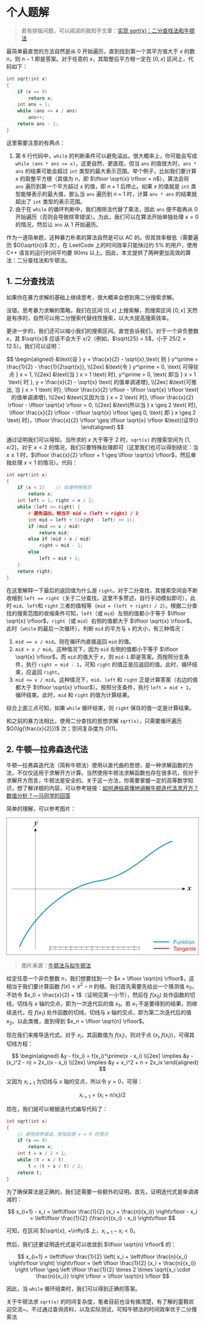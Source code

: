# 个人题解

> 若有排版问题，可以阅读的我知乎文章：[实现 sqrt(x)：二分查找法和牛顿法](https://zhuanlan.zhihu.com/p/91997780)

最简单最直觉的方法自然是从 0 开始遍历，直到找到第一个其平方值大于 $x$ 的数 $n$，则 $n-1$ 即是答案。对于任意的 $x$，其取整后平方根一定在 $[0, x]$ 区间上，代码如下：

```cpp
int sqrt(int x)
{
    if (x == 0)
        return x;
    int ans = 1;
    while (ans <= x / ans)
        ans++;
    return ans - 1;
}
```

这里需要注意的有两点：

1. 第 6 行代码中，`while` 的判断条件可以避免溢出。很大概率上，你可能会写成 `while (ans * ans <= x)`，这更自然、更直观，但当 `ans` 的值很大时，`ans * ans` 的结果可能会超过 `int` 类型的最大表示范围。举个例子，比如我们要计算 $x$ 的取整平方根（其值为 $n$，即 $\lfloor \sqrt{x} \rfloor = n$），算法会将 `ans` 遍历到第一个平方超过 $x$ 的值，即 $n+1$ 后停止。如果 $x$ 的值就是 `int` 类型能够表示的最大值，那么当 `ans` 遍历到 $n+1$ 时，计算 `ans * ans` 的结果就超出了 `int` 类型的表示范围。
2. 由于在 `while` 的循环判断中，我们用除法代替了乘法，因此 `ans` 便不能再从 0 开始遍历（否则会导致除零错误）。为此，我们可以在算法开始单独处理 $x = 0$ 的情况，然后让 `ans` 从 1 开始遍历。

作为一道简单题，这种暴力朴素的算法自然是可以 AC 的。但其效率极低（需要遍历 $O(\sqrt{n})$ 次），在 LeetCode 上的时间效率只能快过约 5% 的用户，使用 C++ 语言的运行时间平均要 90ms 以上。因此，本文提供了两种更加高效的算法：二分查找法和牛顿法。

## 1. 二分查找法

如果你在暴力求解的基础上继续思考，很大概率会想到用二分搜索求解。

没错，思考暴力求解的策略，我们在区间 $[0, x]$ 上搜索解，而搜索区间 $[0, x]$ 天然是有序的，自然可以用二分搜索代替线性搜索，以大大提高搜索效率。

更进一步的，我们还可以缩小我们的搜索区间。直觉告诉我们，对于一个非负整数 $x$，其 $\sqrt{x}$ 应该不会大于 $x / 2$（例如，$\sqrt{25} = 5$，小于 $25 / 2 = 12.5$）。我们可以证明：

$$
\begin{aligned}
&\text{设 } y = \frac{x}{2} - \sqrt{x},\text{ 则 } y^\prime = \frac{1}{2} - \frac{1}{2\sqrt{x}}, \\[2ex]
&\text{令 } y^\prime = 0, \text{ 可得驻点 } x = 1, \\[2ex]
&\text{当 } x > 1 \text{ 时}, y^\prime > 0, \text{ 即当 } x > 1 \text{ 时 }, y = \frac{x}{2} - \sqrt{x} \text{ 的值单调递增}, \\[2ex]
&\text{可推出, 当 } x > 1 \text{ 时}, \lfloor \frac{x}{2} \rfloor - \lfloor \sqrt{x} \rfloor \text{ 的值单调递增}, \\[2ex]
&\text{又因为当 } x = 2 \text{ 时}, \lfloor \frac{x}{2} \rfloor - \lfloor \sqrt{x} \rfloor = 0, \\[2ex]
&\text{所以当 } x \geq 2 \text{ 时}, \lfloor \frac{x}{2} \rfloor - \lfloor \sqrt{x} \rfloor \geq 0, \text{ 即 } x \geq 2 \text{ 时}，\lfloor \frac{x}{2} \rfloor \geq \lfloor \sqrt{x} \rfloor
&\text{(证毕)}
\end{aligned}
$$

通过证明我们可以得知，当所求的 $x$ 大于等于 $2$ 时，`sqrt(x)` 的搜索空间为 $[1, x / 2]$，对于 $x < 2$ 的情况，我们只要特殊处理即可（这里我们也可以得到结论：当 $x \geq 1$ 时，$\lfloor \frac{x}{2} \rfloor + 1 \geq \lfloor \sqrt{x} \rfloor$，然后单独处理 $x < 1$ 的情况）。代码：

```cpp
int sqrt(int x)
{
    if (x < 2)    // 处理特殊情况
        return x;
    int left = 1, right = x / 2;
    while (left <= right) {
        # 避免溢出，相当于 mid = (left + right) / 2
        int mid = left + ((right - left) >> 1);
        if (mid == x / mid)
            return mid;
        else if (mid > x / mid)
            right = mid - 1;
        else
            left = mid + 1;
    }
    return right;
}
```

在这里解释一下最后的返回值为什么是 `right`。对于二分查找，其搜索空间会不断收缩到 `left == right`（关于二分查找，这里不多赘述，自行手动模拟即可），此时 `mid`、`left`和 `right` 三者的值相等（`mid = (left + right) / 2`）。根据二分查找的搜索范围的收缩条件可知，`left`（或 `mid`）左侧的值都小于等于 $\lfloor \sqrt{x} \rfloor$，`right`（或 `mid`）右侧的值都大于 $\lfloor \sqrt{x} \rfloor$，此时（`while` 的最后一次循环），判断 `mid` 的平方与 `x` 的大小，有三种情况：

1. `mid == x / mid`。则在循环内直接返回 `mid` 的值。
2. `mid > x / mid`。这种情况下，因为 `mid` 左侧的值都小于等于 $\lfloor \sqrt{x} \rfloor$，而 `mid` 的值大于 $x$，则 `mid-1` 即是答案。而按照分支条件，执行 `right = mid - 1`，可知 `right` 的值正是应返回的值。此时，循环结束，应返回 `right`。
3. `mid <= x / mid`。这种情况下，`mid`、`left` 和 `right` 正是计算答案（右边的值都大于 $\lfloor \sqrt{x} \rfloor$）。按照分支条件，执行 `left = mid + 1`，循环结束。此时，`mid` 和 `right` 的值为计算结果。

综合上面三点可知，如果 `while` 循环结束，则 `right` 保存的值一定是计算结果。

和之前的暴力法相比，使用二分查找的思想求解 `sqrt(x)`，只需要循环遍历 $O(\lg{\frac{x}{2}})$ 次；空间复杂度为 $O(1)$。

## 2. 牛顿—拉弗森迭代法

牛顿—拉弗森迭代法（简称牛顿法）使用以直代曲的思想，是一种求解函数的方法，不仅仅适用于求解开方计算。当然使用牛顿法求解函数也存在很多坑，但对于求解开方而言，牛顿法是安全的。关于这一方法，你需要掌握一定的高等数学知识，想了解详细的内容，可以参考链接：[如何通俗易懂地讲解牛顿迭代法求开方？数值分析？—马同学的回答](https://www.zhihu.com/question/20690553/answer/146104283)

简单的理解，可以参考图片：

![牛顿法](image/image1.gif)

> 图片来源：[牛顿法与拟牛顿法](https://blog.csdn.net/batuwuhanpei/article/details/51979831)

给定任意一个非负整数 $n$，我们想要找到一个 $x = \lfloor \sqrt{n} \rfloor$，这相当于我们要计算函数 $f(x) = x^2 - n$ 的根。我们首先需要先给出一个猜测值 $x_0$，不妨令 $x_0 = \frac{x}{2} + 1$（证明见第一小节），然后在 $f(x_0)$ 处作函数的切线，切线与 $x$ 轴的交点，即为一次迭代后的值 $x_1$。若 $x_1$ 不是要得到的结果，则继续迭代，在 $f(x_1)$ 处作函数的切线，切线与 $x$ 轴的交点，即为第二次迭代后的值 $x_2$。以此类推，直到得到 $x_n = \lfloor \sqrt{n} \rfloor$。

现在我们来推导迭代式。对于 $x_i$，其函数值为 $f(x_i)$，则对于点 $(x_i, f(x_i))$，可得其切线方程：

$$
\begin{aligned}
&y - f(x_i) = f(x_i)^\prime(x - x_i) \\[2ex]
\implies &y - (x_i^2 - n) = 2x_i(x - x_i)  \\[2ex]
\implies &y + x_i^2 + n = 2x_ix
\end{aligned}
$$

又因为 $x_{i+1}$ 为切线与 $x$ 轴的交点，所以令 $y=0$，可得：

$$
x_{i+1} = (x_i + n / x_i) / 2
$$

现在，我们就可以根据迭代式编写代码了：

```cpp
int sqrt(int x)
{
    // 避免除零错误，单独处理 x = 0 的情况
    if (x == 0)
        return x;
    int t = x / 2 + 1;
    while (t > x / t)
        t = (t + x / t) / 2;
    return t;
}
```

为了确保算法是正确的，我们还需要一些额外的证明。首先，证明迭代式是单调递减的：

$$
x_{i+1} - x_i = \left\lfloor \frac{1}{2} (x_i + \frac{n}{x_i}) \right\rfloor - x_i = \left\lfloor \frac{1}{2} (\frac{n}{x_i} - x_i) \right\rfloor
$$

可知，在区间 $[\sqrt{x}, +\infty)$ 上，$x_{i+1} - x_i < 0$。

然后，我们还要证明迭代式是可以收敛到 $\lfloor \sqrt{n} \rfloor$ 的：

$$
x_{i+1} = \left\lfloor \frac{1}{2} \left( x_i + \left\lfloor \frac{n}{x_i} \right\rfloor \right) \right\rfloor = \left \lfloor \frac{1}{2} (x_i + \frac{n}{x_i}) \right \rfloor \geq \left \lfloor \frac{1}{2} \times 2 \times \sqrt{x_i \cdot \frac{n}{x_i}} \right \rfloor = \lfloor \sqrt{n} \rfloor
$$

因此，当 `while` 循环结束时，我们可以得到正确的答案。

关于牛顿法求 `sqrt(x)` 的时间复杂度，笔者目前也没有搞清楚，有了解的童鞋欢迎交流~。不过通过查询资料，以及实际测试，可知牛顿法的时间效率优于二分搜索法
